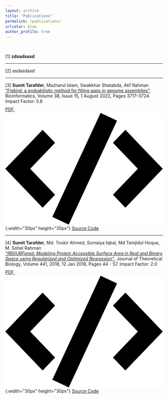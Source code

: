 ```yaml
---
layout: archive
title: "Publications"
permalink: /publications/
urlcolor: blue
author_profile: true
---
```

&nbsp;

[1] **zdsadsasd**

---

[2] asdasdasd

---
[3] **Sumit Tarafder**, Mazharul Islam, Swakkhar Shatabda, Atif Rahman <br>
    <a href="https://doi.org/10.1093/bioinformatics/btac404">"Figbird: a probabilistic method for filling gaps in genome assemblies"</a>, Bioinformatics, Volume 38, Issue 15, 1 August 2022, Pages 3717–3724. Impact Factor: 5.8 <br>
    <i class="fa fa-file-pdf-o" style="font-size: 24px;"></i> <a href="../files/Figbird.pdf">PDF</a>,
    ![Alt text](https://github.com/SumitTarafder/sumittarafder.github.io/blob/master/files/sourcecode.png){:width="30px" height="30px"}  <a href="https://github.com/SumitTarafder/Figbird" > Source Code </a>

---

[4] **Sumit Tarafder**, Md. Toukir Ahmed, Sumaiya Iqbal, Md Tamjidul Hoque, M. Sohel Rahman <br>
<i><a href="https://doi.org/10.1016/j.jtbi.2017.12.029">"RBSURFpred: Modeling Protein Accessible Surface Area in Real and Binary Space using Regularized and Optimized Regression"</a></i>, Journal of Theoretical Biology, Volume 441, 2018, 12 Jan 2018, Pages 44 - 57. Impact Factor: 2.0 <br>
<i class="fa fa-file-pdf-o" style="font-size: 24px;"></i> <a href="../files/RBSurfPred.pdf">PDF</a>,
![Alt text](https://github.com/SumitTarafder/sumittarafder.github.io/blob/master/files/sourcecode.png){:width="30px" height="30px"} <a href="https://github.com/SumitTarafder/RBSURFpred" > Source Code
</a>
